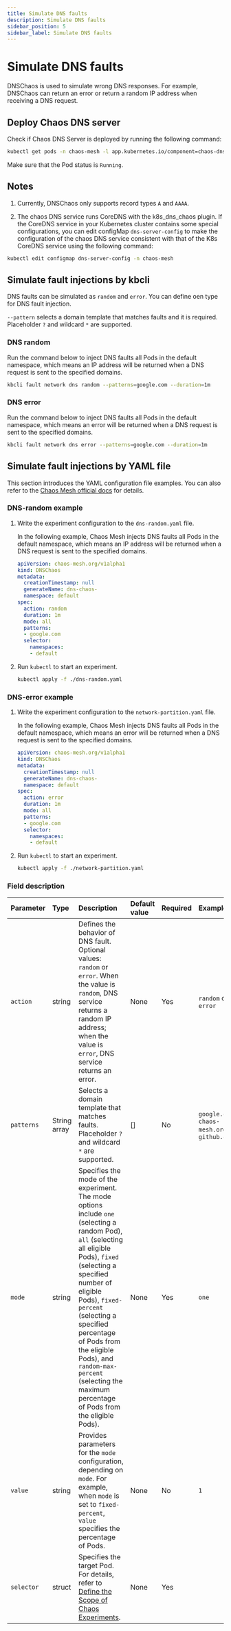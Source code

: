 ```yaml
---
title: Simulate DNS faults
description: Simulate DNS faults
sidebar_position: 5
sidebar_label: Simulate DNS faults
---
```


# Simulate DNS faults

DNSChaos is used to simulate wrong DNS responses. For example, DNSChaos can return an error or return a random IP address when receiving a DNS request.

## Deploy Chaos DNS server

Check if Chaos DNS Server is deployed by running the following command:

```bash
kubectl get pods -n chaos-mesh -l app.kubernetes.io/component=chaos-dns-server
```

Make sure that the Pod status is `Running`.

## Notes

1. Currently, DNSChaos only supports record types `A` and `AAAA`.

2. The chaos DNS service runs CoreDNS with the k8s_dns_chaos plugin. If the CoreDNS service in your Kubernetes cluster contains some special configurations, you can edit configMap `dns-server-config` to make the configuration of the chaos DNS service consistent with that of the K8s CoreDNS service using the following command:

```bash
kubectl edit configmap dns-server-config -n chaos-mesh
```

## Simulate fault injections by kbcli

DNS faults can be simulated as `random` and `error`. You can define oen type for DNS fault injection.

`--pattern` selects a domain template that matches faults and it is required. Placeholder `?` and wildcard `*` are supported.

### DNS random

Run the command below to inject DNS faults all Pods in the default namespace, which means an IP address will be returned when a DNS request is sent to the specified domains.

```bash
kbcli fault network dns random --patterns=google.com --duration=1m
```

### DNS error

Run the command below to inject DNS faults all Pods in the default namespace, which means an error will be returned when a DNS request is sent to the specified domains.

```bash
kbcli fault network dns error --patterns=google.com --duration=1m
```

## Simulate fault injections by YAML file

This section introduces the YAML configuration file examples. You can also refer to the [Chaos Mesh official docs](https://chaos-mesh.org/docs/next/simulate-dns-chaos-on-kubernetes/#create-experiments-using-the-yaml-file) for details.

### DNS-random example

1. Write the experiment configuration to the `dns-random.yaml` file.

    In the following example, Chaos Mesh injects DNS faults all Pods in the default namespace, which means an IP address will be returned when a DNS request is sent to the specified domains.

    ```yaml
    apiVersion: chaos-mesh.org/v1alpha1
    kind: DNSChaos
    metadata:
      creationTimestamp: null
      generateName: dns-chaos-
      namespace: default
    spec:
      action: random
      duration: 1m
      mode: all
      patterns:
      - google.com
      selector:
        namespaces:
        - default
    ```

2. Run `kubectl` to start an experiment.

   ```bash
   kubectl apply -f ./dns-random.yaml
   ```

### DNS-error example

1. Write the experiment configuration to the `network-partition.yaml` file.

    In the following example, Chaos Mesh injects DNS faults all Pods in the default namespace, which means an error will be returned when a DNS request is sent to the specified domains.

    ```yaml
    apiVersion: chaos-mesh.org/v1alpha1
    kind: DNSChaos
    metadata:
      creationTimestamp: null
      generateName: dns-chaos-
      namespace: default
    spec:
      action: error
      duration: 1m
      mode: all
      patterns:
      - google.com
      selector:
        namespaces:
        - default
    ```

2. Run `kubectl` to start an experiment.

   ```bash
   kubectl apply -f ./network-partition.yaml
   ```

### Field description

| Parameter | Type | Description | Default value | Required | Example |
| :-- | :-- | :-- | :-- | :-- | :-- |
| `action` | string | Defines the behavior of DNS fault. Optional values: `random` or `error`. When the value is `random`, DNS service returns a random IP address; when the value is `error`, DNS service returns an error. | None | Yes | `random` or `error` |
| `patterns` | String array | Selects a domain template that matches faults. Placeholder `?` and wildcard `*` are supported.  | [] | No | `google.com`, `chaos-mesh.org`, `github.com` |
| `mode` | string | Specifies the mode of the experiment. The mode options include `one` (selecting a random Pod), `all` (selecting all eligible Pods), `fixed` (selecting a specified number of eligible Pods), `fixed-percent` (selecting a specified percentage of Pods from the eligible Pods), and `random-max-percent` (selecting the maximum percentage of Pods from the eligible Pods). | None | Yes | `one` |
| `value` | string | Provides parameters for the `mode` configuration, depending on `mode`. For example, when `mode` is set to `fixed-percent`, `value` specifies the percentage of Pods. | None | No | `1` |
| `selector` | struct | Specifies the target Pod. For details, refer to [Define the Scope of Chaos Experiments](./define-chaos-experiment-scope.md). | None | Yes |  |
